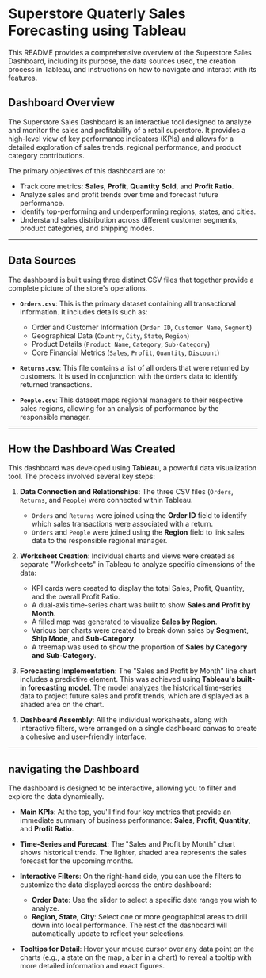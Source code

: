 # Superstore Quaterly Sales Forecasting using Tableau

This README provides a comprehensive overview of the Superstore Sales Dashboard, including its purpose, the data sources used, the creation process in Tableau, and instructions on how to navigate and interact with its features.

## Dashboard Overview

The Superstore Sales Dashboard is an interactive tool designed to analyze and monitor the sales and profitability of a retail superstore. It provides a high-level view of key performance indicators (KPIs) and allows for a detailed exploration of sales trends, regional performance, and product category contributions.

The primary objectives of this dashboard are to:
* Track core metrics: **Sales**, **Profit**, **Quantity Sold**, and **Profit Ratio**.
* Analyze sales and profit trends over time and forecast future performance.
* Identify top-performing and underperforming regions, states, and cities.
* Understand sales distribution across different customer segments, product categories, and shipping modes.

---

## Data Sources

The dashboard is built using three distinct CSV files that together provide a complete picture of the store's operations.

* **`Orders.csv`**: This is the primary dataset containing all transactional information. It includes details such as:
    * Order and Customer Information (`Order ID`, `Customer Name`, `Segment`)
    * Geographical Data (`Country`, `City`, `State`, `Region`)
    * Product Details (`Product Name`, `Category`, `Sub-Category`)
    * Core Financial Metrics (`Sales`, `Profit`, `Quantity`, `Discount`)

* **`Returns.csv`**: This file contains a list of all orders that were returned by customers. It is used in conjunction with the `Orders` data to identify returned transactions.

* **`People.csv`**: This dataset maps regional managers to their respective sales regions, allowing for an analysis of performance by the responsible manager.

---

## How the Dashboard Was Created

This dashboard was developed using **Tableau**, a powerful data visualization tool. The process involved several key steps:

1.  **Data Connection and Relationships**: The three CSV files (`Orders`, `Returns`, and `People`) were connected within Tableau.
    * `Orders` and `Returns` were joined using the **Order ID** field to identify which sales transactions were associated with a return.
    * `Orders` and `People` were joined using the **Region** field to link sales data to the responsible regional manager.

2.  **Worksheet Creation**: Individual charts and views were created as separate "Worksheets" in Tableau to analyze specific dimensions of the data:
    * KPI cards were created to display the total Sales, Profit, Quantity, and the overall Profit Ratio.
    * A dual-axis time-series chart was built to show **Sales and Profit by Month**.
    * A filled map was generated to visualize **Sales by Region**.
    * Various bar charts were created to break down sales by **Segment**, **Ship Mode**, and **Sub-Category**.
    * A treemap was used to show the proportion of **Sales by Category and Sub-Category**.

3.  **Forecasting Implementation**: The "Sales and Profit by Month" line chart includes a predictive element. This was achieved using **Tableau's built-in forecasting model**. The model analyzes the historical time-series data to project future sales and profit trends, which are displayed as a shaded area on the chart.

4.  **Dashboard Assembly**: All the individual worksheets, along with interactive filters, were arranged on a single dashboard canvas to create a cohesive and user-friendly interface.

---

##  navigating the Dashboard

The dashboard is designed to be interactive, allowing you to filter and explore the data dynamically.

* **Main KPIs**: At the top, you'll find four key metrics that provide an immediate summary of business performance: **Sales**, **Profit**, **Quantity**, and **Profit Ratio**.

* **Time-Series and Forecast**: The "Sales and Profit by Month" chart shows historical trends. The lighter, shaded area represents the sales forecast for the upcoming months.

* **Interactive Filters**: On the right-hand side, you can use the filters to customize the data displayed across the entire dashboard:
    * **Order Date**: Use the slider to select a specific date range you wish to analyze.
    * **Region, State, City**: Select one or more geographical areas to drill down into local performance. The rest of the dashboard will automatically update to reflect your selections.

* **Tooltips for Detail**: Hover your mouse cursor over any data point on the charts (e.g., a state on the map, a bar in a chart) to reveal a tooltip with more detailed information and exact figures.
